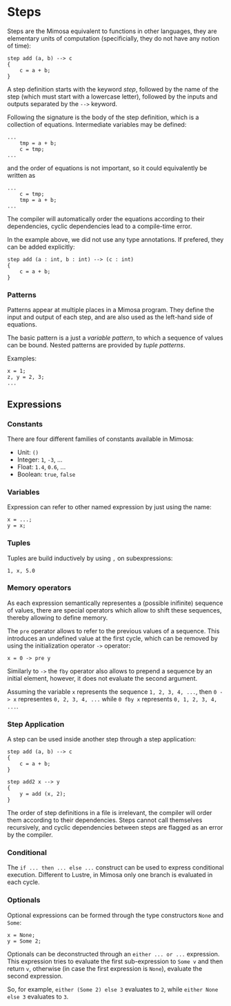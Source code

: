 # Steps

Steps are the Mimosa equivalent to functions in other languages, they are elementary
units of computation (specificially, they do not have any notion of time):

```text
step add (a, b) --> c
{
    c = a + b;
}
```

A step definition starts with the keyword *step*, followed by the name of the step
(which must start with a lowercase letter), followed by the inputs and outputs separated
by the `-->` keyword.

Following the signature is the body of the step definition, which is a collection
of equations. Intermediate variables may be defined:

```text
...
    tmp = a + b;
    c = tmp;
...
```

and the order of equations is not important, so it could equivalently be written as

```text
...
    c = tmp;
    tmp = a + b;
...
```

The compiler will automatically order the equations according to their dependencies,
cyclic dependencies lead to a compile-time error.

In the example above, we did not use any type annotations. If prefered, they can be
added explicitly:

```text
step add (a : int, b : int) --> (c : int)
{
    c = a + b;
}
```



### Patterns

Patterns appear at multiple places in a Mimosa program. They define the input and
output of each step, and are also used as the left-hand side of equations.

The basic pattern is a just a *variable pattern*, to which a sequence of values can be bound.
Nested patterns are provided by *tuple patterns*.

Examples:

```text
x = 1;
z, y = 2, 3;
...
```

## Expressions

### Constants

There are four different families of constants available in Mimosa:

- Unit: `()`
- Integer: `1`, `-3`, ...
- Float: `1.4`, `0.6`, ...
- Boolean: `true`, `false`

### Variables

Expression can refer to other named expression by just using the name:

```text
x = ...;
y = x;
```

### Tuples

Tuples are build inductively by using `,` on subexpressions:

```text
1, x, 5.0
```

### Memory operators

As each expression semantically representes a (possible inifinite) sequence of
values, there are special operators which allow to shift these sequences,
thereby allowing to define memory.

The `pre` operator allows to refer to the previous values of a sequence. This
introduces an undefined value at the first cycle, which can be removed by using
the initialization operator `->` operator:

```text
x = 0 -> pre y
```

Similarly to `->` the `fby` operator also allows to prepend a sequence by an
initial element, however, it does not evaluate the second argument.

Assuming the variable `x` represents the sequence `1, 2, 3, 4, ...`, then 
`0 -> x` representes `0, 2, 3, 4, ...` while `0 fby x` represents `0, 1, 2, 3, 4, ...`.

### Step Application

A step can be used inside another step through a step application:

```text
step add (a, b) --> c
{
    c = a + b;
}

step add2 x --> y
{
    y = add (x, 2);
}
```

The order of step definitions in a file is irrelevant, the compiler will order
them according to their dependencies. Steps cannot call themselves recursively,
and cyclic dependencies between steps are flagged as an error by the compiler.

### Conditional

The `if ... then ... else ...` construct can be used to express conditional execution.
Different to Lustre, in Mimosa only one branch is evaluated in each cycle.

### Optionals

Optional expressions can be formed through the type constructors `None` and `Some`: 

```text
x = None;
y = Some 2;
```

Optionals can be deconstructed through an `either ... or ...` expression.
This expression tries to evaluate the first sub-expression to `Some v` and then
return `v`, otherwise (in case the first expression is `None`), evaluate the
second expression.

So, for example, `either (Some 2) else 3` evaluates to `2`, while `either None else 3`
evaluates to `3`.
